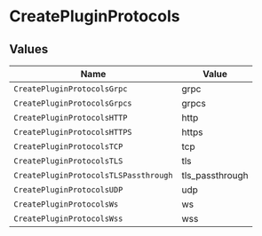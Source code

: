# CreatePluginProtocols


## Values

| Name                                  | Value                                 |
| ------------------------------------- | ------------------------------------- |
| `CreatePluginProtocolsGrpc`           | grpc                                  |
| `CreatePluginProtocolsGrpcs`          | grpcs                                 |
| `CreatePluginProtocolsHTTP`           | http                                  |
| `CreatePluginProtocolsHTTPS`          | https                                 |
| `CreatePluginProtocolsTCP`            | tcp                                   |
| `CreatePluginProtocolsTLS`            | tls                                   |
| `CreatePluginProtocolsTLSPassthrough` | tls_passthrough                       |
| `CreatePluginProtocolsUDP`            | udp                                   |
| `CreatePluginProtocolsWs`             | ws                                    |
| `CreatePluginProtocolsWss`            | wss                                   |